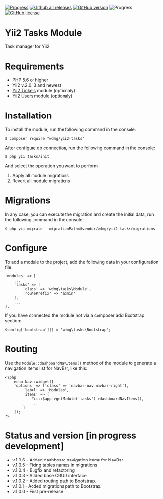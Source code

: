 [![Progress](https://img.shields.io/badge/required-Yii2_v2.0.13-blue.svg)](https://packagist.org/packages/yiisoft/yii2) [![Github all releases](https://img.shields.io/github/downloads/wdmg/yii2-tasks/total.svg)](https://GitHub.com/wdmg/yii2-tasks/releases/) [![GitHub version](https://badge.fury.io/gh/wdmg%2Fyii2-tasks.svg)](https://github.com/wdmg/yii2-tasks) ![Progress](https://img.shields.io/badge/progress-in_development-red.svg) [![GitHub license](https://img.shields.io/github/license/wdmg/yii2-tasks.svg)](https://github.com/wdmg/yii2-tasks/blob/master/LICENSE) 

# Yii2 Tasks Module
Task manager for Yii2

# Requirements 
* PHP 5.6 or higher
* Yii2 v.2.0.13 and newest
* [Yii2 Tickets](https://github.com/wdmg/yii2-tickets) module (optionaly)
* [Yii2 Users](https://github.com/wdmg/yii2-users) module (optionaly)

# Installation
To install the module, run the following command in the console:

`$ composer require "wdmg/yii2-tasks"`

After configure db connection, run the following command in the console:

`$ php yii tasks/init`

And select the operation you want to perform:
  1) Apply all module migrations
  2) Revert all module migrations

# Migrations
In any case, you can execute the migration and create the initial data, run the following command in the console:

`$ php yii migrate --migrationPath=@vendor/wdmg/yii2-tasks/migrations`

# Configure
To add a module to the project, add the following data in your configuration file:

    'modules' => [
        ...
        'tasks' => [
            'class' => 'wdmg\tasks\Module',
            'routePrefix' => 'admin'
        ],
        ...
    ],

If you have connected the module not via a composer add Bootstrap section:

`
$config['bootstrap'][] = 'wdmg\tasks\Bootstrap';
`

# Routing
Use the `Module::dashboardNavItems()` method of the module to generate a navigation items list for NavBar, like this:

    <?php
        echo Nav::widget([
        'options' => ['class' => 'navbar-nav navbar-right'],
            'label' => 'Modules',
            'items' => [
                Yii::$app->getModule('tasks')->dashboardNavItems(),
                ...
            ]
        ]);
    ?>

# Status and version [in progress development]
* v.1.0.6 - Added dashboard navigation items for NavBar
* v.1.0.5 - Fixing tables names in migrations
* v.1.0.4 - Bugfix and refactoring
* v.1.0.3 - Added base CRUD interface
* v.1.0.2 - Added routing path to Bootstrap.
* v.1.0.1 - Added migrations path to Bootstrap.
* v.1.0.0 - First pre-release